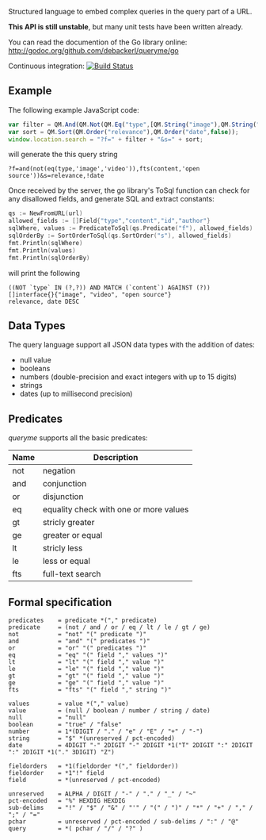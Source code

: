 Structured language to embed complex queries in the query part of a URL.

**This API is still unstable**, but many unit tests have been written already.

You can read the documention of the Go library online: http://godoc.org/github.com/debackerl/queryme/go

Continuous integration: [![Build Status](https://drone.io/github.com/debackerl/queryme/status.png)](https://drone.io/github.com/debackerl/queryme/latest)

## Example

The following example JavaScript code:

```JavaScript
var filter = QM.And(QM.Not(QM.Eq("type",[QM.String("image"),QM.String("video")])),QM.Fts("content","open source"));
var sort = QM.Sort(QM.Order("relevance"),QM.Order("date",false));
window.location.search = "?f=" + filter + "&s=" + sort;
```

will generate the this query string

```
?f=and(not(eq(type,'image','video')),fts(content,'open source'))&s=relevance,!date
```

Once received by the server, the go library's ToSql function can check for any disallowed fields, and generate SQL and extract constants:

```go
qs := NewFromURL(url)
allowed_fields := []Field{"type","content","id","author"}
sqlWhere, values := PredicateToSql(qs.Predicate("f"), allowed_fields)
sqlOrderBy := SortOrderToSql(qs.SortOrder("s"), allowed_fields)
fmt.Println(sqlWhere)
fmt.Println(values)
fmt.Println(sqlOrderBy)
```

will print the following

```
((NOT `type` IN (?,?)) AND MATCH (`content`) AGAINST (?))
[]interface{}{"image", "video", "open source"}
relevance, date DESC
```

## Data Types

The query language support all JSON data types with the addition of dates:

* null value
* booleans
* numbers (double-precision and exact integers with up to 15 digits)
* strings
* dates (up to millisecond precision)

## Predicates

*queryme* supports all the basic predicates:

Name | Description
---- | --------------------------------------
not  | negation
and  | conjunction
or   | disjunction
eq   | equality check with one or more values
gt   | stricly greater
ge   | greater or equal
lt   | stricly less
le   | less or equal
fts  | full-text search

## Formal specification

```
predicates    = predicate *("," predicate)
predicate     = (not / and / or / eq / lt / le / gt / ge)
not           = "not" "(" predicate ")"
and           = "and" "(" predicates ")"
or            = "or" "(" predicates ")"
eq            = "eq" "(" field "," values ")"
lt            = "lt" "(" field "," value ")"
le            = "le" "(" field "," value ")"
gt            = "gt" "(" field "," value ")"
ge            = "ge" "(" field "," value ")"
fts           = "fts" "(" field "," string ")"

values        = value *("," value)
value         = (null / boolean / number / string / date)
null          = "null"
boolean       = "true" / "false"
number        = 1*(DIGIT / "." / "e" / "E" / "+" / "-")
string        = "$" *(unreserved / pct-encoded)
date          = 4DIGIT "-" 2DIGIT "-" 2DIGIT *1("T" 2DIGIT ":" 2DIGIT ":" 2DIGIT *1("." 3DIGIT) "Z")

fieldorders   = *1(fieldorder *("," fieldorder))
fieldorder    = *1"!" field
field         = *(unreserved / pct-encoded)

unreserved    = ALPHA / DIGIT / "-" / "." / "_" / "~"
pct-encoded   = "%" HEXDIG HEXDIG
sub-delims    = "!" / "$" / "&" / "'" / "(" / ")" / "*" / "+" / "," / ";" / "="
pchar         = unreserved / pct-encoded / sub-delims / ":" / "@"
query         = *( pchar / "/" / "?" )
```
